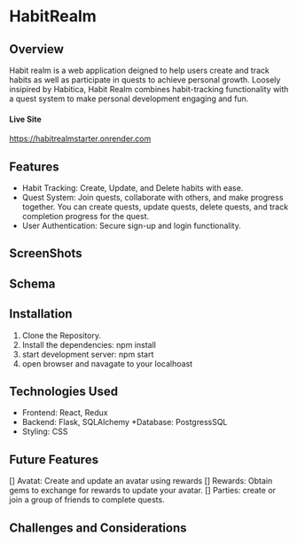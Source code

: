 # HabitRealm

## Overview

Habit realm is a web application deigned to help users create and track habits as well as participate in quests to achieve personal growth.
Loosely insipired by Habitica, Habit Realm combines habit-tracking functionality with a quest system to make personal development engaging and fun.

#### Live Site

https://habitrealmstarter.onrender.com

## Features
 * Habit Tracking:  Create, Update, and Delete habits with ease.
 * Quest System: Join quests, collaborate with others, and make progress together. You can create quests, update quests, delete quests, and track completion progress for the quest.
 * User Authentication: Secure sign-up and login functionality.

## ScreenShots

## Schema

## Installation

  1. Clone the Repository.
  2. Install the dependencies: npm install
  3. start development server: npm start
  4. open browser and navagate to your localhoast

## Technologies Used
* Frontend: React, Redux
* Backend: Flask, SQLAlchemy
 *Database: PostgressSQL
* Styling: CSS


## Future Features
[] Avatat: Create and update an avatar using rewards
[] Rewards: Obtain gems to exchange for rewards to update your avatar.
[] Parties: create or join a group of friends to complete quests. 

## Challenges and Considerations



